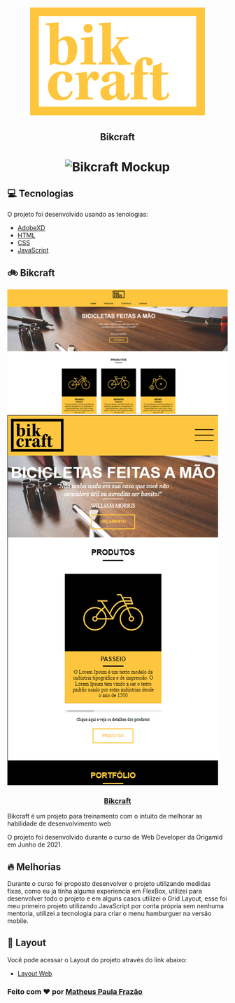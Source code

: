 <h1 align="center">
    <img src="./img/bikcraft-qualidade.svg" alt="Logo">
</h1>
<h2 align="center">Bikcraft</h2>
<h1 align="center">
    <img src="./img/bikcraft-mockup.jpg" alt="Bikcraft Mockup">    
    
</h1>

## 💻 Tecnologias

O projeto foi desenvolvido usando as tenologias:

- [AdobeXD](https://www.adobe.com/br/products/xd.html)
- [HTML](https://www.w3schools.com/html/)
- [CSS](https://www.w3schools.com/css/)
- [JavaScript](https://developer.mozilla.org/pt-BR/docs/Web/JavaScript)

## 🚲 Bikcraft

<img src="./img/bikcraft-desktop.jpg">

<img src="./img/bikcraft-mobile.jpg">

<h3 align="center">
<a href="https://bikcraft-frazaao.vercel.app/">Bikcraft</a>
</h3>

Bikcraft é um projeto para treinamento com o intuito de melhorar as habilidade de desenvolvimento web

O projeto foi desenvolvido durante o curso de Web Developer da Origamid em Junho de 2021.

## 🔥 Melhorias

Durante o curso foi proposto desenvolver o projeto utilizando medidas fixas, como eu ja tinha alguma experiencia em FlexBox,
utilizei para desenvolver todo o projeto e em alguns casos utilizei o Grid Layout, esse foi meu primeiro projeto utilizando
JavaScript por conta própria sem nenhuma mentoria, utilizei a tecnologia para criar o menu hamburguer na versão mobile.

## 🔖 Layout

Você pode acessar o Layout do projeto através do link abaixo:

- [Layout Web](https://xd.adobe.com/view/23fe6e84-fce1-4e6b-9f9e-bd134f5badc6-76ad/)

<h3>
    Feito com ❤️ por <a href="https://www.linkedin.com/in/matheus-paula-frazao-5b7284202/">Matheus Paula Frazão</a>
</h3>
